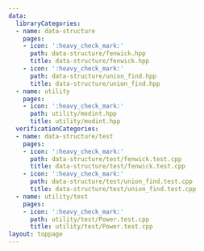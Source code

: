 ```yaml
---
data:
  libraryCategories:
  - name: data-structure
    pages:
    - icon: ':heavy_check_mark:'
      path: data-structure/fenwick.hpp
      title: data-structure/fenwick.hpp
    - icon: ':heavy_check_mark:'
      path: data-structure/union_find.hpp
      title: data-structure/union_find.hpp
  - name: utility
    pages:
    - icon: ':heavy_check_mark:'
      path: utility/modint.hpp
      title: utility/modint.hpp
  verificationCategories:
  - name: data-structure/test
    pages:
    - icon: ':heavy_check_mark:'
      path: data-structure/test/fenwick.test.cpp
      title: data-structure/test/fenwick.test.cpp
    - icon: ':heavy_check_mark:'
      path: data-structure/test/union_find.test.cpp
      title: data-structure/test/union_find.test.cpp
  - name: utility/test
    pages:
    - icon: ':heavy_check_mark:'
      path: utility/test/Power.test.cpp
      title: utility/test/Power.test.cpp
layout: toppage
---
```


